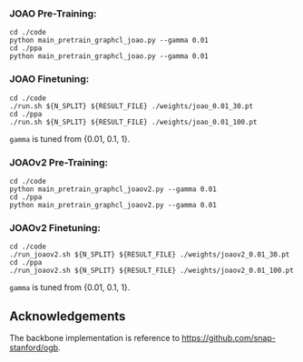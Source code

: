 ### JOAO Pre-Training: ###

```
cd ./code
python main_pretrain_graphcl_joao.py --gamma 0.01
cd ./ppa
python main_pretrain_graphcl_joao.py --gamma 0.01
```


### JOAO Finetuning: ###

```
cd ./code
./run.sh ${N_SPLIT} ${RESULT_FILE} ./weights/joao_0.01_30.pt
cd ./ppa
./run.sh ${N_SPLIT} ${RESULT_FILE} ./weights/joao_0.01_100.pt
```

```gamma``` is tuned from {0.01, 0.1, 1}.


### JOAOv2 Pre-Training: ###

```
cd ./code
python main_pretrain_graphcl_joaov2.py --gamma 0.01
cd ./ppa
python main_pretrain_graphcl_joaov2.py --gamma 0.01
```


### JOAOv2 Finetuning: ###

```
cd ./code
./run_joaov2.sh ${N_SPLIT} ${RESULT_FILE} ./weights/joaov2_0.01_30.pt
cd ./ppa
./run_joaov2.sh ${N_SPLIT} ${RESULT_FILE} ./weights/joaov2_0.01_100.pt
```

```gamma``` is tuned from {0.01, 0.1, 1}.


## Acknowledgements

The backbone implementation is reference to https://github.com/snap-stanford/ogb.
